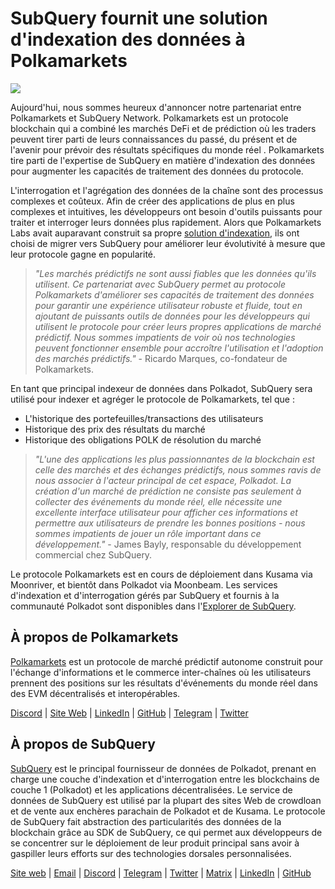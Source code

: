 # SubQuery fournit une solution d'indexation des données à Polkamarkets

![](https://miro.medium.com/max/1400/0*KRx5x-Oaz7mfHPuJ)

Aujourd'hui, nous sommes heureux d'annoncer notre partenariat entre Polkamarkets et SubQuery Network. Polkamarkets est un protocole blockchain qui a combiné les marchés DeFi et de prédiction où les traders peuvent tirer parti de leurs connaissances du passé, du présent et de l'avenir pour prévoir des résultats spécifiques du monde réel . Polkamarkets tire parti de l'expertise de SubQuery en matière d'indexation des données pour augmenter les capacités de traitement des données du protocole.

L'interrogation et l'agrégation des données de la chaîne sont des processus complexes et coûteux. Afin de créer des applications de plus en plus complexes et intuitives, les développeurs ont besoin d'outils puissants pour traiter et interroger leurs données plus rapidement. Alors que Polkamarkets Labs avait auparavant construit sa propre [solution d'indexation](https://github.com/Polkamarkets/polkamarkets-api), ils ont choisi de migrer vers SubQuery pour améliorer leur évolutivité à mesure que leur protocole gagne en popularité.

> _"Les marchés prédictifs ne sont aussi fiables que les données qu'ils utilisent. Ce partenariat avec SubQuery permet au protocole Polkamarkets d'améliorer ses capacités de traitement des données pour garantir une expérience utilisateur robuste et fluide, tout en ajoutant de puissants outils de données pour les développeurs qui utilisent le protocole pour créer leurs propres applications de marché prédictif. Nous sommes impatients de voir où nos technologies peuvent fonctionner ensemble pour accroître l'utilisation et l'adoption des marchés prédictifs."_ - Ricardo Marques, co-fondateur de Polkamarkets.

En tant que principal indexeur de données dans Polkadot, SubQuery sera utilisé pour indexer et agréger le protocole de Polkamarkets, tel que :

- L'historique des portefeuilles/transactions des utilisateurs
- Historique des prix des résultats du marché
- Historique des obligations POLK de résolution du marché

> _"L'une des applications les plus passionnantes de la blockchain est celle des marchés et des échanges prédictifs, nous sommes ravis de nous associer à l'acteur principal de cet espace, Polkadot. La création d'un marché de prédiction ne consiste pas seulement à collecter des événements du monde réel, elle nécessite une excellente interface utilisateur pour afficher ces informations et permettre aux utilisateurs de prendre les bonnes positions - nous sommes impatients de jouer un rôle important dans ce développement."_ - James Bayly, responsable du développement commercial chez SubQuery.

Le protocole Polkamarkets est en cours de déploiement dans Kusama via Moonriver, et bientôt dans Polkadot via Moonbeam. Les services d'indexation et d'interrogation gérés par SubQuery et fournis à la communauté Polkadot sont disponibles dans l'[Explorer de SubQuery](https://explorer.subquery.network/).

## À propos de Polkamarkets

[Polkamarkets](https://www.polkamarkets.com/) est un protocole de marché prédictif autonome construit pour l'échange d'informations et le commerce inter-chaînes où les utilisateurs prennent des positions sur les résultats d'événements du monde réel dans des EVM décentralisés et interopérables.

[Discord](https://discord.gg/polkamarkets) | [Site Web](https://polkamarkets.com/) | [LinkedIn](https://www.linkedin.com/company/polkamarkets/) | [GitHub](https://github.com/Polkamarkets) | [Telegram](http://t.me/polkamarkets) | [Twitter](https://twitter.com/polkamarkets)

## À propos de SubQuery

[SubQuery](https://subquery.network/) est le principal fournisseur de données de Polkadot, prenant en charge une couche d'indexation et d'interrogation entre les blockchains de couche 1 (Polkadot) et les applications décentralisées. Le service de données de SubQuery est utilisé par la plupart des sites Web de crowdloan et de vente aux enchères parachain de Polkadot et de Kusama. Le protocole de SubQuery fait abstraction des particularités des données de la blockchain grâce au SDK de SubQuery, ce qui permet aux développeurs de se concentrer sur le déploiement de leur produit principal sans avoir à gaspiller leurs efforts sur des technologies dorsales personnalisées.

[Site web](https://subquery.network/) | [Email](hello@subquery.network) | [Discord](https://discord.com/invite/78zg8aBSMG) | [Telegram](https://t.me/subquerynetwork) | [Twitter](https://twitter.com/subquerynetwork) | [Matrix](https://matrix.to/#/#subquery:matrix.org) | [LinkedIn](https://www.linkedin.com/company/subquery) | [GitHub](https://github.com/subquery)
